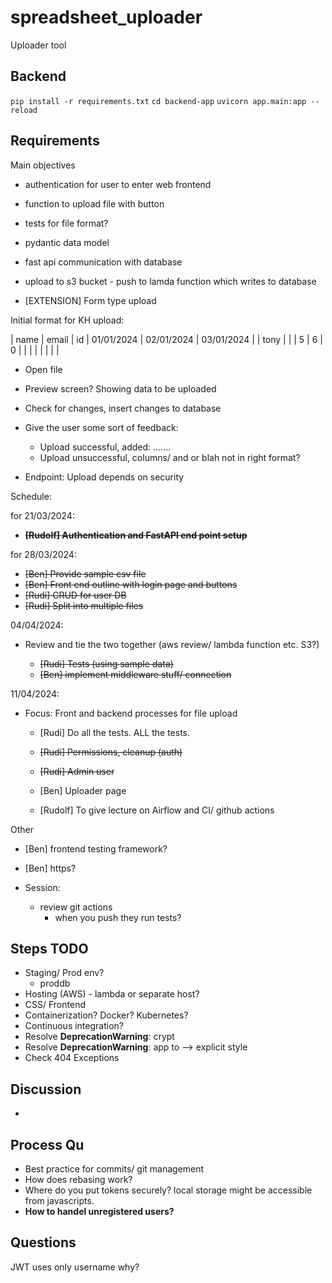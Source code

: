 # spreadsheet_uploader
Uploader tool


## Backend
`pip install -r requirements.txt`
`cd backend-app`
`uvicorn app.main:app --reload`

## Requirements

Main objectives
* authentication for user to enter web frontend
* function to upload file with button
* tests for file format?
* pydantic data model
* fast api communication with database
* upload to s3 bucket - push to lamda function which writes to database


* [EXTENSION] Form type upload

Initial format for KH upload:

| name | email | id | 01/01/2024 | 02/01/2024 | 03/01/2024 |
| tony |       |    | 5          | 6          | 0          |
|      |       |    |            |            |            |

* Open file
* Preview screen? Showing data to be uploaded
* Check for changes, insert changes to database
* Give the user some sort of feedback:
  * Upload successful, added: .......
  * Upload unsuccessful, columns/ and or blah not in right format?

* Endpoint: Upload depends on security


Schedule:

for 21/03/2024:
- ~~__[Rudolf] Authentication and FastAPI end point setup__~~

for 28/03/2024:
- ~~[Ben] Provide sample csv file~~
- ~~[Ben] Front end outline with login page and buttons~~
- ~~[Rudi] CRUD for user DB~~ 
- ~~[Rudi] Split into multiple files~~

04/04/2024:
- Review and tie the two together (aws review/ lambda function etc. S3?)

  - ~~[Rudi] Tests (using sample data)~~
  - ~~[Ben] implement middleware stuff/ connection~~
  
11/04/2024: 
- Focus: Front and backend processes for file upload
  - [Rudi] Do all the tests. ALL the tests.
  - ~~[Rudi] Permissions, cleanup (auth)~~
  - ~~[Rudi] Admin user~~
  
  - [Ben] Uploader page
  - [Rudolf] To give lecture on Airflow and CI/ github actions
  
  

Other
  - [Ben] frontend testing framework? 
  - [Ben] https? 


- Session: 
  - review git actions
    - when you push they run tests? 

## Steps TODO 
- Staging/ Prod env?
  - proddb
- Hosting (AWS) - lambda or separate host? 
- CSS/ Frontend
- Containerization? Docker? Kubernetes? 
- Continuous integration? 
- Resolve **DeprecationWarning**: crypt 
- Resolve **DeprecationWarning**: app to --> explicit style 
- Check 404 Exceptions 

## Discussion 
- 

## Process Qu
- Best practice for commits/ git management
- How does rebasing work? 
- Where do you put tokens securely? local storage might be accessible from javascripts. 
- **How to handel unregistered users?**

## Questions
JWT uses only username why?

